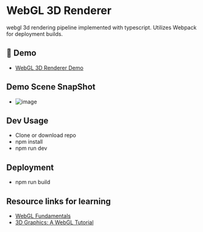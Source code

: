 # WebGL 3D Renderer

webgl 3d rendering pipeline implemented with typescript.
Utilizes Webpack for deployment builds.


## 🚀 Demo 
- [WebGL 3D Renderer Demo](https://saspect-io.github.io/webgl-3d-renderer/)

## Demo Scene SnapShot
- ![image](https://user-images.githubusercontent.com/29488727/127239719-09528c91-acb0-49b1-bf05-cd780b8f7743.png)



## Dev Usage

- Clone or download repo
- npm install
- npm run dev


## Deployment

- npm run build


## Resource links for learning

- [WebGL Fundamentals](https://webgl2fundamentals.org/)
- [3D Graphics: A WebGL Tutorial](https://www.toptal.com/javascript/3d-graphics-a-webgl-tutorial)

